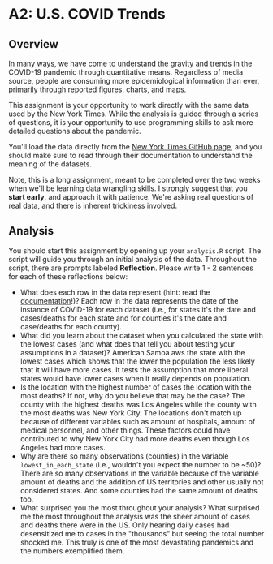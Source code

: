 # A2: U.S. COVID Trends

## Overview
In many ways, we have come to understand the gravity and trends in the COVID-19 pandemic through quantitative means. Regardless of media source, people are consuming more epidemiological information than ever, primarily through reported figures, charts, and maps.

This assignment is your opportunity to work directly with the same data used by the New York Times. While the analysis is guided through a series of questions, it is your opportunity to use programming skills to ask more detailed questions about the pandemic.

You'll load the data directly from the [New York Times GitHub page](https://github.com/nytimes/covid-19-data/), and you should make sure to read through their documentation to understand the meaning of the datasets.

Note, this is a long assignment, meant to be completed over the two weeks when we'll be learning data wrangling skills. I strongly suggest that you **start early**, and approach it with patience. We're asking real questions of real data, and there is inherent trickiness involved.

## Analysis
You should start this assignment by opening up your `analysis.R` script. The script will guide you through an initial analysis of the data. Throughout the script, there are prompts labeled **Reflection**. Please write 1 - 2 sentences for each of these reflections below:

- What does each row in the data represent (hint: read the [documentation](https://github.com/nytimes/covid-19-data/)!)?
Each row in the data represents the date of the instance of COVID-19 for each dataset (i.e., for states it's the date and cases/deaths for each state and for counties it's the date and case/deaths for each county).
- What did you learn about the dataset when you calculated the state with the lowest cases (and what does that tell you about testing your assumptions in a dataset)?
American Samoa aws the state with the lowest cases which shows that the lower the population the less likely that it will have more cases. It tests the assumption that more liberal states would have lower cases when it really depends on population.
- Is the location with the highest number of cases the location with the most deaths? If not, why do you believe that may be the case?
The county with the highest deaths was Los Angeles while the county with the most deaths was New York City. The locations don't match up because of different variables such as amount of hospitals, amount of medical personnel, and other things. These factors could have contributed to why New York City had more deaths even though Los Angeles had more cases.
- Why are there so many observations (counties) in the variable `lowest_in_each_state` (i.e., wouldn't you expect the number to be ~50)?
There are so many observations in the variable because of the variable amount of deaths and the addition of US territories and other usually not considered states. And some counties had the same amount of deaths too.
- What surprised you the most throughout your analysis?
What surprised me the most throughout the analysis was the sheer amount of cases and deaths there were in the US. Only hearing daily cases had desensitized me to cases in the "thousands" but seeing the total number shocked me. This truly is one of the most devastating pandemics and the numbers exemplified them.
